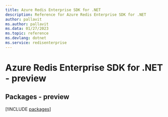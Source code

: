 ```yaml
---
title: Azure Redis Enterprise SDK for .NET
description: Reference for Azure Redis Enterprise SDK for .NET
author: pallavit
ms.author: pallavit
ms.data: 01/27/2023
ms.topic: reference
ms.devlang: dotnet
ms.service: redisenterprise
---
```

# Azure Redis Enterprise SDK for .NET - preview
## Packages - preview
[!INCLUDE [packages](redis-enterprise-index.md)]
